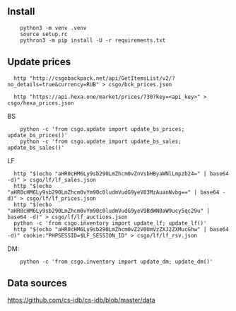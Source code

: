 
## Install

```shell script
    python3 -m venv .venv
    source setup.rc
    pythron3 -m pip install -U -r requirements.txt 
```

## Update prices

```shell script
  http "http://csgobackpack.net/api/GetItemsList/v2/?no_details=true&currency=RUB" > csgo/bck_prices.json
```

```shell script
  http "https://api.hexa.one/market/prices/730?key=<api_key>" > csgo/hexa_prices.json
```

BS
```shell script
    python -c 'from csgo.update import update_bs_prices; update_bs_prices()'
    python -c 'from csgo.update import update_bs_sales; update_bs_sales()'
```

LF
```shell script
  http "$(echo "aHR0cHM6Ly9sb290LmZhcm0vZnVsbHByaWNlLmpzb24=" | base64 -d)" > csgo/lf/lf_sales.json
  http "$(echo "aHR0cHM6Ly9sb290LmZhcm0vYm90c0ludmVudG9yeV83MzAuanNvbg==" | base64 -d)" > csgo/lf/lf_prices.json
  http "$(echo "aHR0cHM6Ly9sb290LmZhcm0vYm90c0ludmVudG9yeV9BdWN0aW9ucy5qc29u" | base64 -d)" > csgo/lf/lf_auctions.json
  python -c 'from csgo.inventory import update_lf; update_lf()'
  http "$(echo "aHR0cHM6Ly9sb290LmZhcm0vZ2V0UmVzZXJ2ZXMucGhw" | base64 -d)" cookie:"PHPSESSID=$LF_SESSION_ID" > csgo/lf/lf_rsv.json
```

DM:
```shell script
    python -c 'from csgo.inventory import update_dm; update_dm()'
```

## Data sources

https://github.com/cs-idb/cs-idb/blob/master/data